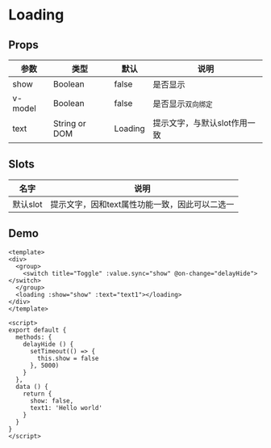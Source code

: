 # Loading

## Props

| 参数         | 类型                 | 默认       | 说明 |
| ----------- | ---------------------- | ---------- | ------- |
| show  | Boolean | false | 是否显示 |
| v-model | Boolean | false | 是否显示`双向绑定` |
| text | String or DOM  | Loading | 提示文字，与默认slot作用一致 |


## Slots

| 名字         | 说明            | 
| ----------- | --------------- | 
| 默认slot | 提示文字，因和text属性功能一致，因此可以二选一 |


## Demo


``` vux height=450 components=Loading,Group,Switch
<template>
<div>
  <group>
    <switch title="Toggle" :value.sync="show" @on-change="delayHide"></switch>
  </group>
  <loading :show="show" :text="text1"></loading>
</div>
</template>

<script>
export default {
  methods: {
    delayHide () {
      setTimeout(() => {
        this.show = false
      }, 5000)
    }
  },
  data () {
    return {
      show: false,
      text1: 'Hello world'
    }
  }
}
</script>
```